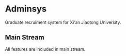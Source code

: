 Adminsys
========
Graduate recruiment system for Xi'an Jiaotong University.

Main Stream
-----------
All features are included in main stream.

